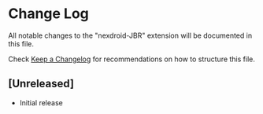 # Change Log

All notable changes to the "nexdroid-JBR" extension will be documented in this file.

Check [Keep a Changelog](http://keepachangelog.com/) for recommendations on how to structure this file.

## [Unreleased]

- Initial release